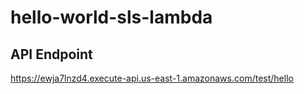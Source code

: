 # hello-world-sls-lambda

## API Endpoint
https://ewja7lnzd4.execute-api.us-east-1.amazonaws.com/test/hello
